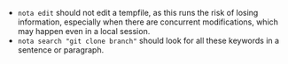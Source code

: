 - `nota edit` should not edit a tempfile, as this runs the risk of losing information, especially when there are concurrent modifications, which may happen even in a local session.
- `nota search "git clone branch"` should look for all these keywords in a sentence or paragraph.

